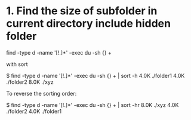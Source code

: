 
# 1. Find the size of subfolder in current directory include hidden folder

find -type d -name '[!.]*' -exec du -sh {} +

with sort

$ find -type d -name '[!.]*' -exec du -sh {} + | sort -h
4.0K    ./folder1
4.0K    ./folder2
8.0K    ./xyz

To reverse the sorting order:

$ find -type d -name '[!.]*' -exec du -sh {} + | sort -hr
8.0K    ./xyz
4.0K    ./folder2
4.0K    ./folder1
